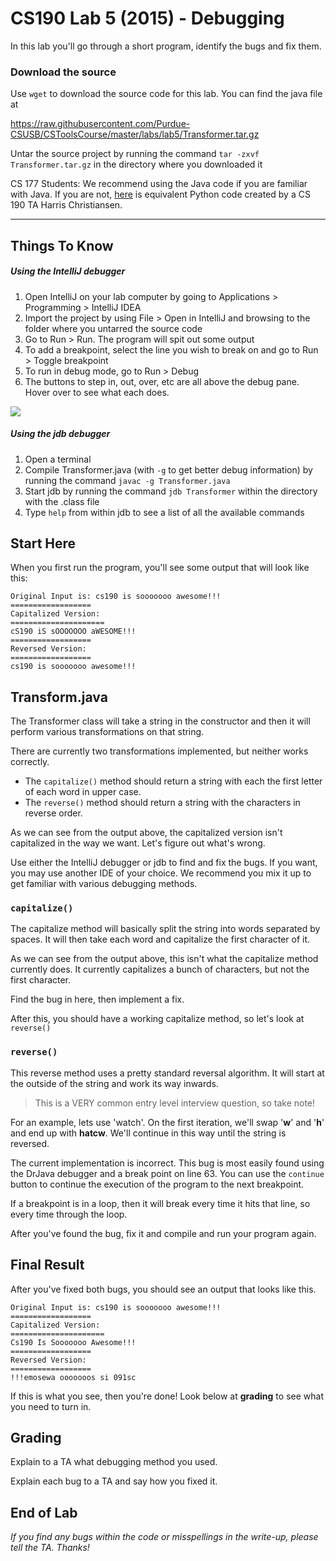 # CS190 Lab 5 (2015) - Debugging #

In this lab you'll go through a short program, identify the bugs and fix them.

### Download the source ###

Use `wget` to download the source code for this lab. You can find the java file at

https://raw.githubusercontent.com/Purdue-CSUSB/CSToolsCourse/master/labs/lab5/Transformer.tar.gz

Untar the source project by running the command `tar -zxvf Transformer.tar.gz` in the directory where you downloaded it

CS 177 Students: We recommend using the Java code if you are familiar with Java.
If you are not, [here](http://files.harrischristiansen.com/code/3J411X3r462K) is equivalent Python code created by a CS 190 TA Harris Christiansen.

----

## Things To Know ##

##### Using the IntelliJ debugger #####

1. Open IntelliJ on your lab computer by going to Applications > Programming > IntelliJ IDEA
2. Import the project by using File > Open in IntelliJ and browsing to the folder where you untarred the source code
3. Go to Run > Run. The program will spit out some output
4. To add a breakpoint, select the line you wish to break on and go to Run > Toggle breakpoint
5. To run in debug mode, go to Run > Debug
6. The buttons to step in, out, over, etc are all above the debug pane. Hover over to see what each does.

![](https://raw.githubusercontent.com/Purdue-CSUSB/CSToolsCourse/master/labs/lab5/intellij.png)

##### Using the jdb debugger #####

1. Open a terminal
2. Compile Transformer.java (with `-g` to get better debug information) by running the command `javac -g Transformer.java`
3. Start jdb by running the command `jdb Transformer` within the directory with the .class file
4. Type `help` from within jdb to see a list of all the available commands


## Start Here ##
When you first run the program, you'll see some output that will look like this:

```
Original Input is: cs190 is sooooooo awesome!!!
==================
Capitalized Version:
=====================
cS190 iS sOOOOOOO aWESOME!!!
==================
Reversed Version:
==================
cs190 is sooooooo awesome!!!
```

## Transform.java ##
The Transformer class will take a string in the constructor and then it will perform various transformations on that string.

There are currently two transformations implemented, but neither works correctly.

 - The `capitalize()` method should return a string with each the first letter of each word in upper case.
 - The `reverse()` method should return a string with the characters in reverse order.

As we can see from the output above, the capitalized version isn't capitalized in the way we want.
Let's figure out what's wrong.

Use either the IntelliJ debugger or jdb to find and fix the bugs. If you want, you may use another IDE of your choice.
We recommend you mix it up to get familiar with various debugging methods.

### `capitalize()` ###

The capitalize method will basically split the string into words separated by spaces.
It will then take each word and capitalize the first character of it.

As we can see from the output above, this isn't what the capitalize method currently does.
It currently capitalizes a bunch of characters, but not the first character.

Find the bug in here, then implement a fix.

After this, you should have a working capitalize method, so let's look at `reverse()`

### `reverse()` ###
This reverse method uses a pretty standard reversal algorithm.
It will start at the outside of the string and work its way inwards.

> This is a VERY common entry level interview question, so take note!

For an example, lets use 'watch'.
On the first iteration, we'll swap '**w**' and '**h**' and end up with **hatcw**.
We'll continue in this way until the string is reversed.

The current implementation is incorrect.
This bug is most easily found using the DrJava debugger and a break point on line 63.
You can use the `continue` button to continue the execution of the program to the next breakpoint.

If a breakpoint is in a loop, then it will break every time it hits that line, so every time through the loop.

After you've found the bug, fix it and compile and run your program again.

## Final Result ##

After you've fixed both bugs, you should see an output that looks like this.

```
Original Input is: cs190 is sooooooo awesome!!!
==================
Capitalized Version:
=====================
Cs190 Is Sooooooo Awesome!!!
==================
Reversed Version:
==================
!!!emosewa ooooooos si 091sc
```

If this is what you see, then you're done! Look below at **grading** to see what you need to turn in.


## Grading ##

Explain to a TA what debugging method you used.

Explain each bug to a TA and say how you fixed it.


## End of Lab ##


*If you find any bugs within the code or misspellings in the write-up, please tell the TA. Thanks!*
